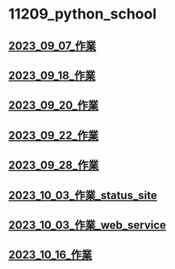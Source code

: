 # 11209_python_school
## [2023_09_07_作業](./作業/2023_09_07_作業.md)
## [2023_09_18_作業](./作業/2023_09_18_作業.ipynb)
## [2023_09_20_作業](./作業/2023_09_20_作業.ipynb)
## [2023_09_22_作業](./作業/2023_09_22_作業.ipynb)
## [2023_09_28_作業](./作業/2023_09_28_作業_1.py)
## [2023_10_03_作業_status_site](https://homework-for-status-site.onrender.com/)
## [2023_10_03_作業_web_service](https://homework-for-web-service.onrender.com/)
## [2023_10_16_作業](./作業/2023_10_16_作業_2.py)